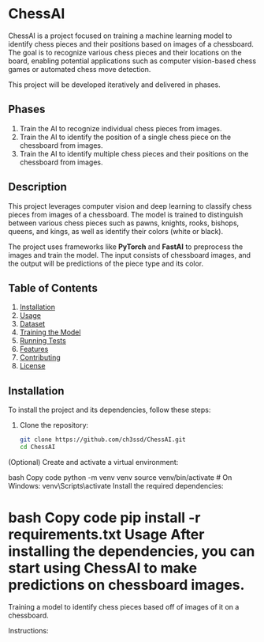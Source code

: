 # ChessAI

ChessAI is a project focused on training a machine learning model to identify chess pieces and their positions based on images of a chessboard. The goal is to recognize various chess pieces and their locations on the board, enabling potential applications such as computer vision-based chess games or automated chess move detection.

This project will be developed iteratively and delivered in phases.

## Phases
1. Train the AI to recognize individual chess pieces from images.
2. Train the AI to identify the position of a single chess piece on the chessboard from images.
3. Train the AI to identify multiple chess pieces and their positions on the chessboard from images.

## Description

This project leverages computer vision and deep learning to classify chess pieces from images of a chessboard. The model is trained to distinguish between various chess pieces such as pawns, knights, rooks, bishops, queens, and kings, as well as identify their colors (white or black).

The project uses frameworks like **PyTorch** and **FastAI** to preprocess the images and train the model. The input consists of chessboard images, and the output will be predictions of the piece type and its color.

## Table of Contents

1. [Installation](#installation)
2. [Usage](#usage)
3. [Dataset](#dataset)
4. [Training the Model](#training-the-model)
5. [Running Tests](#running-tests)
6. [Features](#features)
7. [Contributing](#contributing)
8. [License](#license)

## Installation

To install the project and its dependencies, follow these steps:

1. Clone the repository:
   ```bash
   git clone https://github.com/ch3ssd/ChessAI.git
   cd ChessAI
(Optional) Create and activate a virtual environment:

bash
Copy code
python -m venv venv
source venv/bin/activate  # On Windows: venv\Scripts\activate
Install the required dependencies:

bash
Copy code
pip install -r requirements.txt
Usage
After installing the dependencies, you can start using ChessAI to make predictions on chessboard images.
=======
Training a model to identify chess pieces based off of images of it on a chessboard. 


Instructions:

